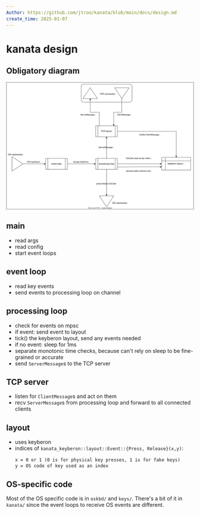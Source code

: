 ```yaml
---
Author: https://github.com/jtroo/kanata/blob/main/docs/design.md
create_time: 2025-01-07
---
```


# kanata design

## Obligatory diagram

[![](https://github.com/jtroo/kanata/raw/main/docs/kanata-basic-diagram.svg)](https://github.com/jtroo/kanata/blob/main/docs/kanata-basic-diagram.svg)
## main

- read args
- read config
- start event loops

## event loop

- read key events
- send events to processing loop on channel

## processing loop

- check for events on mpsc
- if event: send event to layout
- tick() the keyberon layout, send any events needed
- if no event: sleep for 1ms
- separate monotonic time checks, because can't rely on sleep to be fine-grained or accurate
- send `ServerMessage`s to the TCP server

## TCP server

- listen for `ClientMessage`s and act on them
- recv `ServerMessage`s from processing loop and forward to all connected clients

## layout

- uses keyberon
- indices of `kanata_keyberon::layout::Event::{Press, Release}(x,y)`:  
    ```
    x = 0 or 1 (0 is for physical key presses, 1 is for fake keys)
    y = OS code of key used as an index
    ```
    

## OS-specific code

Most of the OS specific code is in `oskbd/` and `keys/`. There's a bit of it in `kanata/` since the event loops to receive OS events are different.

